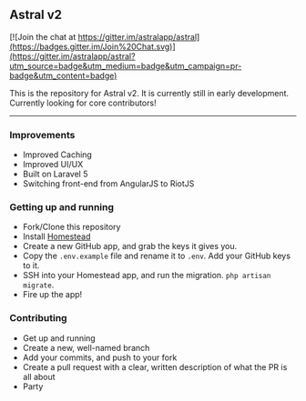 ## Astral v2

[![Join the chat at https://gitter.im/astralapp/astral](https://badges.gitter.im/Join%20Chat.svg)](https://gitter.im/astralapp/astral?utm_source=badge&utm_medium=badge&utm_campaign=pr-badge&utm_content=badge)

This is the repository for Astral v2. It is currently still in early development. Currently looking for core contributors!

---

### Improvements

- Improved Caching
- Improved UI/UX
- Built on Laravel 5
- Switching front-end from AngularJS to RiotJS

### Getting up and running

- Fork/Clone this repository
- Install [Homestead](http://laravel.com/docs/5.1/homestead)
- Create a new GitHub app, and grab the keys it gives you.
- Copy the `.env.example` file and rename it to `.env`. Add your GitHub keys to it.
- SSH into your Homestead app, and run the migration. `php artisan migrate`.
- Fire up the app!

### Contributing

- Get up and running
- Create a new, well-named branch
- Add your commits, and push to your fork
- Create a pull request with a clear, written description of what the PR is all about
- Party
